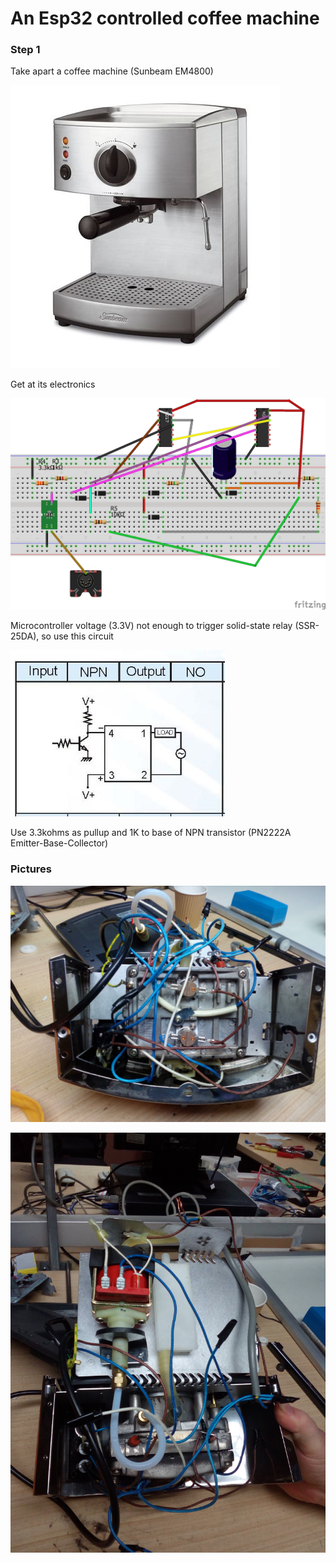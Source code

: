 # An Esp32 controlled coffee machine

### Step 1

Take apart a coffee machine (Sunbeam EM4800)

![Sunbeam EM4800](https://github.com/microcontrollersig/coffee-machine-esp32/raw/master/EM4800C_primary_1.jpg)

Get at its electronics

![EM4800 pcb](https://github.com/microcontrollersig/coffee-machine-esp32/raw/master/coffee-machine_bb.jpg)

Microcontroller voltage (3.3V) not enough to trigger solid-state relay (SSR-25DA), so use this circuit

![Relay microcontroller](https://github.com/microcontrollersig/coffee-machine-esp32/raw/master/relay-microcontroller.jpg)

Use 3.3kohms as pullup and 1K to base of NPN transistor (PN2222A Emitter-Base-Collector)

### Pictures

![pic1](https://raw.githubusercontent.com/microcontrollersig/coffee-machine-esp32/master/IMG_20181124_194302.jpg)

![pic2](https://raw.githubusercontent.com/microcontrollersig/coffee-machine-esp32/master/IMG_20181124_194315.jpg)


